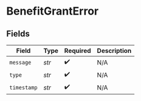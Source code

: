 # BenefitGrantError


## Fields

| Field              | Type               | Required           | Description        |
| ------------------ | ------------------ | ------------------ | ------------------ |
| `message`          | *str*              | :heavy_check_mark: | N/A                |
| `type`             | *str*              | :heavy_check_mark: | N/A                |
| `timestamp`        | *str*              | :heavy_check_mark: | N/A                |